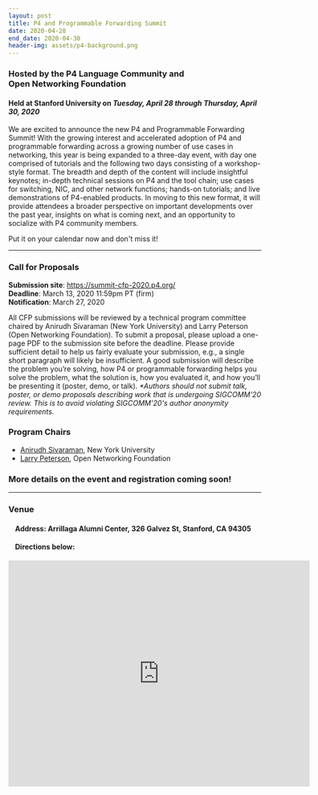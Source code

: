 ```yaml
---
layout: post
title: P4 and Programmable Forwarding Summit
date: 2020-04-28
end_date: 2020-04-30
header-img: assets/p4-background.png
---
```


### Hosted by the P4 Language Community and <br /> Open Networking Foundation  
#### Held at Stanford University on *Tuesday, April 28 through Thursday, April 30, 2020* 

We are excited to announce the new P4 and Programmable Forwarding Summit! With the growing interest and accelerated adoption of P4 and programmable forwarding across a growing number of use cases in networking, this year is being expanded to a three-day event, with day one comprised of tutorials and the following two days consisting of a workshop-style format. The breadth and depth of the content will include insightful keynotes; in-depth technical sessions on P4 and the tool chain; use cases for switching, NIC, and other network functions; hands-on tutorials; and live demonstrations of P4-enabled products. In moving to this new format, it will provide attendees a broader perspective on important developments over the past year, insights on what is coming next, and an opportunity to socialize with P4 community members. 

Put it on your calendar now and don't miss it! 

---

### Call for Proposals
**Submission site**: <https://summit-cfp-2020.p4.org/> <br />
**Deadline**: March 13, 2020 11:59pm PT (firm) <br />
**Notification**: March 27, 2020

All CFP submissions will be reviewed by a technical program committee chaired by Anirudh Sivaraman (New York University) and Larry Peterson (Open Networking Foundation). To submit a proposal, please upload a one-page PDF to the submission site before the deadline. Please provide sufficient detail to help us fairly evaluate your submission, e.g., a single short paragraph will likely be insufficient. A good submission will describe the problem you’re solving, how P4 or programmable forwarding helps you solve the problem, what the solution is, how you evaluated it, and how you’ll be presenting it (poster, demo, or talk).
_*Authors should not submit talk, poster, or demo proposals describing work that is undergoing SIGCOMM'20 review. This is to avoid violating SIGCOMM'20's author anonymity requirements._

### Program Chairs
* [Anirudh Sivaraman](https://cs.nyu.edu/~anirudh/), New York University
* [Larry Peterson](https://www.opennetworking.org/executive-team/#bio-Larry-Peterson), Open Networking Foundation

### **More details on the event and registration coming soon!**

---
### Venue
#### &nbsp;&nbsp;&nbsp;&nbsp;Address: Arrillaga Alumni Center, 326 Galvez St, Stanford, CA 94305
#### &nbsp;&nbsp;&nbsp;&nbsp;Directions below:

<iframe src="https://www.google.com/maps/embed?pb=!1m18!1m12!1m3!1d3168.2722083658236!2d-122.16701278469225!3d37.43067377982362!2m3!1f0!2f0!3f0!3m2!1i1024!2i768!4f13.1!3m3!1m2!1s0x808fbb28416493a7%3A0x778a60994d7a5e4c!2sFrances+C.+Arrillaga+Alumni+Center!5e0!3m2!1sen!2sus!4v1526996941379" width="600" height="450" frameborder="0" style="border:0" allowfullscreen></iframe>
